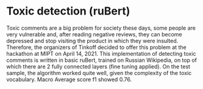 # Toxic detection (ruBert)
Toxic comments are a big problem for society these days, some people are very vulnerable and, after reading negative reviews, they can become depressed and stop visiting the product in which they were insulted. Therefore, the organizers of Tinkoff decided to offer this problem at the hackathon at MIPT on April 14, 2021. This implementation of detecting toxic comments is written in basic ruBert, trained on Russian Wikipedia, on top of which there are 2 fully connected layers (fine tuning applied). On the test sample, the algorithm worked quite well, given the complexity of the toxic vocabulary. Macro Average score f1 showed 0.76.
